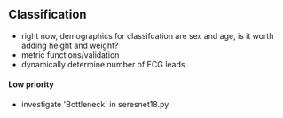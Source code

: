 ## Classification
- right now, demographics for classifcation are sex and age, is it worth adding height and weight?
- metric functions/validation
- dynamically determine number of ECG leads

#### Low priority
- investigate 'Bottleneck' in seresnet18.py